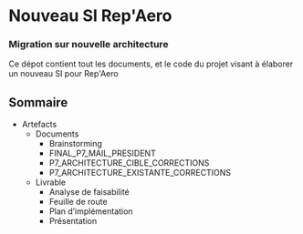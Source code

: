 # Nouveau SI Rep'Aero
### Migration sur nouvelle architecture

Ce dépot contient tout les documents, et le code du projet visant à élaborer un nouveau SI pour Rep'Aero

## Sommaire

* Artefacts
  * Documents
    * Brainstorming
    * FINAL_P7_MAIL_PRESIDENT
    * P7_ARCHITECTURE_CIBLE_CORRECTIONS
    * P7_ARCHITECTURE_EXISTANTE_CORRECTIONS
  * Livrable
    * Analyse de faisabilité
    * Feuille de route
    * Plan d’implémentation
    * Présentation 
